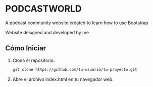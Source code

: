 # PODCASTWORLD
A podcast community website created to learn how to use Bootstrap

Website designed and developed by me

## Cómo Iniciar

1. Clona el repositorio:

   ```bash
   git clone https://github.com/tu-usuario/tu-proyecto.git

2. Abre el archivo index.html en tu navegador web.